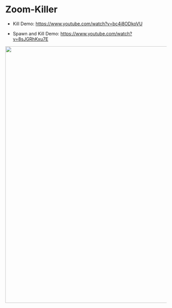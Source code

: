 # Zoom-Killer

* Kill Demo: https://www.youtube.com/watch?v=bc4j8ODkoVU

* Spawn and Kill Demo: https://www.youtube.com/watch?v=8sJGRhKxu7E

<p align="center">
  <img src="https://raw.githubusercontent.com/zimmertr/Zoom-Killer/master/screenshot.jpg" width="800">
</p>

